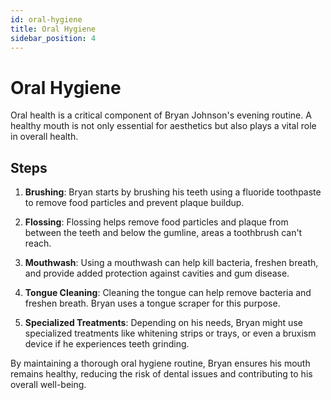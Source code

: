 ```yaml
---
id: oral-hygiene
title: Oral Hygiene
sidebar_position: 4
---
```


# Oral Hygiene

Oral health is a critical component of Bryan Johnson's evening routine. A healthy mouth is not only essential for aesthetics but also plays a vital role in overall health.

## Steps

1. **Brushing**: Bryan starts by brushing his teeth using a fluoride toothpaste to remove food particles and prevent plaque buildup.

2. **Flossing**: Flossing helps remove food particles and plaque from between the teeth and below the gumline, areas a toothbrush can't reach.

3. **Mouthwash**: Using a mouthwash can help kill bacteria, freshen breath, and provide added protection against cavities and gum disease.

4. **Tongue Cleaning**: Cleaning the tongue can help remove bacteria and freshen breath. Bryan uses a tongue scraper for this purpose.

5. **Specialized Treatments**: Depending on his needs, Bryan might use specialized treatments like whitening strips or trays, or even a bruxism device if he experiences teeth grinding.

By maintaining a thorough oral hygiene routine, Bryan ensures his mouth remains healthy, reducing the risk of dental issues and contributing to his overall well-being.

